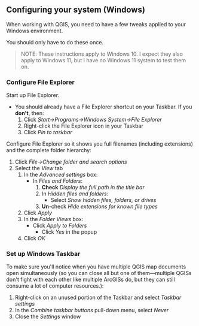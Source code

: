 ## Configuring your system (Windows)

When working with QGIS, you need to have a few tweaks applied to your Windows environment.

You should only have to do these once.

> NOTE: These instructions apply to Windows 10. I expect they also apply to Windows 11, but I have no Windows 11 system to test them on.

### Configure File Explorer

Start up File Explorer.

- You should already have a File Explorer shortcut on your Taskbar. If you **don't**, then:
    1. Click *Start→Programs→Windows System→File Explorer*
    1. Right-click the File Explorer icon in your Taskbar
    1. Click *Pin to taskbar*

Configure File Explorer so it shows you full filenames (including extensions) and the complete folder hierarchy:

1. Click *File→Change folder and search options*
1. Select the *View* tab
   1. In the *Advanced settings* box:
      - In *Files and Folders*:
        1. **Check** *Display the full path in the title bar*
        1. In *Hidden files and folders*:
           - Select *Show hidden files, folders, or drives*
        1. **Un**-check *Hide extensions for known file types*
   1. Click *Apply*
   1. In the *Folder Views* box:
      - Click *Apply to Folders*
        - Click *Yes* in the popup
   1. Click *OK*

### Set up Windows Taskbar

To make sure you'll notice when you have multiple QGIS map documents open simultaneously (so you can close all but one of them—multiple QGISs don't fight with each other like multiple ArcGISs do, but they can still consume a lot of computer resources.):

1. Right-click on an unused portion of the Taskbar and select *Taskbar settings*
1. In the *Combine taskbar buttons* pull-down menu, select *Never*
1. Close the *Settings* window


<!---
### Optional: 7zip 

https://www.7-zip.org/
--->
